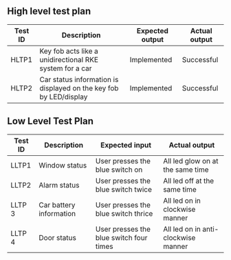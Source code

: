 
## High level test plan

| Test ID |             Description                                           | Expected output|  Actual output|
|-------- |------------------------------                                     |-------------   |-----------    |
|HLTP1    |Key fob acts like a  unidirectional RKE system for a car           |Implemented     | Successful    |
|HLTP2    |Car status information is displayed  on the key fob by LED/display |Implemented     | Successful    |
                          


                           
## Low Level Test Plan

| Test ID |             Description       | Expected input                          |  Actual output                    |
|-------- |-------------------------      |-------------                            |-----------                        |
|LLTP1    |   Window status               |User presses the blue switch on          | All led glow on at the same time  |     
|LLTP2    |   Alarm status                |User presses the blue switch twice       |All led off at the same time       |
|LLTP 3   |   Car battery information     |User presses the blue switch thrice      | All led on in clockwise manner    |
|LLTP 4   |   Door status                 | User presses the blue switch four times | All led on in anti-clockwise manner|


